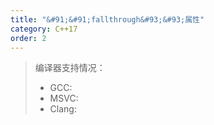 ```yaml
---
title: "&#91;&#91;fallthrough&#93;&#93;属性"
category: C++17
order: 2
---
```


> 编译器支持情况：
> * GCC:
> * MSVC:
> * Clang:
